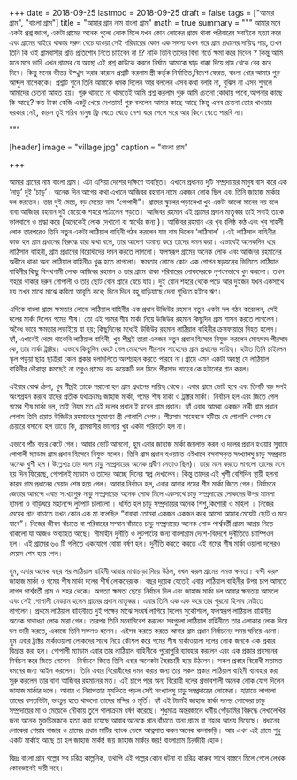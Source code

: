 +++
date = 2018-09-25
lastmod = 2018-09-25
draft = false
tags = ["আমার গ্রাম", "বাংলা গ্রাম"]
title = "আমার গ্রাম নাম বাংলা গ্রাম"
math = true
summary = """
আমার মনে একটা প্রশ্ন জাগে, একটা গ্রামের অনেক গুলো লোক মিলে যখন কোন লোকের গ্রামে থাকা পরিবারের সবাইকে হত্যা করে এবং গ্রামের বাইরে থাকার দরুন বেচে যাওয়া সেই পরিবারের কোন এক সদস্য যখন পরে গ্রাম প্রধানের দায়িত্ব পায়, তখন তিনি কি ওই গ্রামবাসীর প্রতি প্রতিশোধ নিতে চাইবেন না !? নাকি তিনি তাদের বিনা শর্তে ক্ষমা করে দিবেন ? 
কিন্তু আমি মনে মনে ভাবি এখন গ্রামের যে অবস্থা এই প্রশ্ন কাউকে করলে নির্ঘাত আমাকে ঘাড় ধাক্কা দিয়ে গ্রাম থেকে বের করে দিবে। কিন্তু মনের ভীতর উস্খুস করার কারনে প্রশ্নটি করলাম স্ত্রী কর্তৃক নির্যাতিত,বিদেশ ফেরত, বাংলা খোর আমার গুরু আব্দুল মালেককে। প্রশ্নটি শুনে তিনি আমাকে ধমক দিলেন আর বললেন এসব কথা বলবি না, বুঝিস না এসব শুনলে আমাদের চেতনা আহত হয়। গুরু থামতে না থামতেই আমি প্রশ্ন করলাম গুরু আমি চেতনা কোথায় পাবো,আপনার কাছে কি আছে? কত টাকা কেজি একটু খেয়ে দেখতাম! গুরু বললেন আমার কাছে আছে কিন্তু এসব চেতনা তোর খাওয়ার দরকার নেই, কারন তুই গরিব মানুষ ফ্রি খেতে খেতে নেশা ধরে গেলে পরে আর কিনে খেতে পারবি না।
 
"""

[header]
image = "village.jpg"
caption = "বাংলা গ্রাম"

+++

আমার গ্রামের নাম বাংলা গ্রাম। এটা এশিয়া দেশের দক্ষিণে অবস্থিত। এখানে প্রধানত দুটি সম্প্রদায়ের মানুষ বাস করে এক ‘নাড়ু’ দুই ‘চাড়ু’। অনেক দিন আগের কথা এখানে আজিবর রহমান নামে একজন লোক ছিল এবং তিনি জাহাজ মার্কার দল করতেন। তার দুই মেয়ে, বড় মেয়ের নাম “গোপালী”। গ্রামের স্কুলের পড়ালেখা খুব একটা ভালো মানের নয় বলে বাবা আজিবর রহমান দুই মেয়েকে শহরে পাঠালেন পড়তে। আজিবর রহমান এই গ্রামের প্রধান মাতুব্বর তাই সবাই তাকে ভালবাসে ও শ্রদ্ধা করে (অনেকেই লোক দেখানো বা স্বার্থের জন্য )। আজিবর রহমান এর খুব বলিষ্ঠ কণ্ঠ  এবং খুব সাহসী লোক তারপরেও তিনি নতুন একটা লাঠিয়াল বাহিনী গঠন করলেন যার নাম দিলেন ‘লাঠিসাল’ ।এই লাঠিসাল বাহিনীর কাজ হল গ্রাম প্রধানের বিরুদ্ধে যারা কথা বলে, তার আদেশ অমান্য করে তাদের দমন করা। এভাবেই অনেকদিন ধরে লাঠিসাল বাহিনী, গ্রাম প্রধানের বিরোধীদের দমন করতে লাগলো। ফলস্বরূপ গ্রামের অনেক লোক এবং আজিবর রহমানের অধীনে থাকা অন্য লাঠিয়াল বাহিনীও খুব্ধ হতে লাগলো। ক্ষমতার লোভে কোন এক গোপন ষড়যন্ত্রের ভিত্তিতে লাঠিয়াল বাহিনীর কিছু বিপথগামী লোক আজিবর রহমান ও তার গ্রামে থাকা পরিবারের লোকদেরকে নৃশংসভাবে খুন করলো। তখন শহরে থাকার দরুন গোপালী ও তার ছোট বোন প্রানে বেচে যায়। দুই বোন শহরে থেকে পড়ে আর দুইজন যখন একসাথে হয় তখন মাঝে মাঝে কবিতা আবৃতি করে; দিনে দিনে বহু বাড়িয়াছে দেনা শুধিতে হইবে ঋণ।

এদিকে বাংলা গ্রামে ক্ষমতার লোভে লাঠিয়াল বাহিনীর এক প্রধান উজিউর রহমান নতুন একটা দল গঠন করেলেন, সেই দলের মার্কা দিলেন গমের শীষ। তো এই গমের শীষ মার্কা নিয়ে উজিউর রহমান কিছুদিন গ্রাম শাসন করতে লাগলেন। অবৈধ ভাবে ক্ষমতার লড়াইয়ে যা হয়; কিছুদিনের মধ্যেই উজিউর রহমান লাঠিয়াল বাহিনীর ক্রসফায়ারে নিহত হলেন। হ্যাঁ, এখানেই থেমে থাকেনি লাঠিয়াল বাহিনী, খুব শীঘ্রই তারা একজন নতুন প্রধান হিসেবে নিযুক্ত করলেন মোহম্মদ পীরসাদ কে, তার মার্কা ট্রাক্টর। এভাবে কিছুদিন কেটে গেল মোহম্মদ পীরসাদ সাহেবের গ্রাম প্রধানের দায়িত্ব। হটাত তিনি চাইলেন স্কুল পড়ুয়া ছাত্র ছাত্রীরা কোন প্রকার দলাদলিতে অংশগ্রহন করতে পারবে না।গ্রামে এমন একটা অবস্থা যে লাঠিয়াল বাহিনীর দৌরাত্ন্য কমছেই না তবুও গ্রামের বড় কয়েকটি দল মিলে পীরসাদ সাহেব কে হটানোর প্লান করল।

এইবার বোঝ ঠেলা, খুব শীঘ্রই তাকে সরানো হল গ্রাম প্রধানের দায়িত্ব থেকে। এবার গ্রামে ভোট হবে এবং তিনটি বড় দলই অংশগ্রহন করবে যাদের প্রতীক যথাক্রমেঃ জাহাজ মার্কা, গমের শীষ মার্কা ও ট্রাক্টর মার্কা। নির্বাচন হল এবং জিতে গেল গমের শীষ মার্কা দল, তাই নিয়ম মত এই দলের প্রধান ই হবেন গ্রাম প্রধান। হ্যাঁ এবার আমরা একজন নারী গ্রাম প্রধান পেলাম তিনি প্রয়াত উজিউর রহমানের সুযোগ্যা স্ত্রী গোলাপি বেগম। পীরসাদ সাহেবকে হটিয়ে যে গোলাপি বেগম কে চেয়ারে বসানো হল তাতে কি, গ্রামবাসীর ভাগ্যের খুব একটা পরিবর্তন হল না। 

এভাবে পাঁচ বছর কেটে গেল। আবার ভোট আসলো, হুম এবার জাহাজ মার্কা জয়লাভ করল ও দলের প্রধান হওয়ার সুবাদে গোপালী ম্যাডাম গ্রাম প্রধান হিসেবে নিযুক্ত হলেন। তিনি গ্রাম প্রধান হওয়াতে এইখানে বসবাসকৃত সংখ্যালঘু চাড়ু সম্প্রদায় অনেক খুশী হল ( উল্লেখ্যঃ তার দলে চাড়ু সম্প্রদায়ের অনেক প্রবীণ নেতাও ছিল)। তারা মনে করতে লাগলো তাদের মনে হয় দিন ফিরেছে, গোপালই ম্যডাম ও তাদের আচ্ছে দিনের স্বপ্ন দেখালেন। কিন্তু তাদের এই খুশী বেশিদিন স্থায়ী হলনা কারন গ্রাম প্রধানের মেয়াদ শেষ হয়ে গেল। আবার নির্বাচন হল, এবার আবার গমের শীষ মার্কা জিতে গেল। নির্বাচনে জেতার আনন্দে এবার সংখ্যাগুরু নাড়ু সম্প্রদায়ের অনেক লোক মিলে একসাথে চাড়ু সম্প্রদায়ের লোকদের উপর মামলা হামলা ও বাড়িঘরে মহানন্দে লুটপাট চালালো । ধর্ষিত হল চাড়ু সম্প্রদায়ের অনেক শিশু,কিশোরী ও মহিলা । নিজের মেয়ের প্রান বাচাতে তখন কোন এক মা বলেছিল “বাবারা তোমরা একজন একজন করে আসো আমার মেয়েটা ছোট ও মরে যাবে”। নিজের জীবন বাঁচাতে বা পরিবারের সম্মান বাঁচাতে চাড়ু সম্প্রদায়ের অনেক লোক পার্শ্ববর্তী গ্রামে আশ্রয় নিতে থাকলো যা আজও অব্যাহত আছে। সীমাহীন দুর্নীতি ও লুটপাটের জন্য বাংলাগ্রাম দেশে-বিদেশে দুর্নীতিতে চ্যাম্পিওন হল। এই গ্রামের ৬৩ টি গলিতে একযোগে বোমা বর্ষণ হল। দুর্নীতি করতে করতে এই গমের শীষ মার্কা ওয়ালা দলেরও মেয়াদ শেষ হয়ে গেল। 

হুম, এবার অনেক বছর পর লাঠিয়াল বাহিনী আবার মাথাচাড়া দিয়ে উঠল, দখল করল গ্রামের সমস্ত ক্ষমতা। বন্দী করল জাহাজ মার্কা ও গমের শীষ মার্কা দলের শীর্ষ লোকদেরকে। বছর দুয়েক যেতেই এবার লাঠিয়াল বাহিনীর উপর চাপ আসতে লাগল পার্শ্ববর্তী গ্রাম ও শহর থেকে। অগত্যা ক্ষমতা ছেড়ে নির্বাচন দিল এবং জাহাজ মার্কা দল আবার ক্ষমতায় আসলো এবং সেই গোপালী মেড্যাম হলেন গ্রামের প্রধান মাতুব্বর। এবার তিনি এক এক করে তার পুরনো হিসাব মেটাতে লাগলেন। প্রথমে লাঠিয়াল বাহিনীতে দুই পক্ষের মাঝে সংঘর্ষ লাগিয়ে দিলেন সুকৌশলে, ফলস্বরূপ লাঠিয়াল বাহিনীর অনেক মাথাধরা লোক মারা গেল। তারপর তিনি মনোনিবেশ করলেন সবগুলো লাঠিয়াল বাহিনীতে তার এলাকার লোক দিয়ে দল ভারী করতে, একাজে তিনি সফলও হলেন। এইসব করতে করতে আবার গ্রাম প্রধান নির্বাচনের সময় ঘনিয়ে এলো। হুম এবার ট্রাক্টর মার্কাওয়ালা লোকদের সাথে নিয়ে কৌশল করে গমের শীষ মার্কাওয়ালা দলের লোক জনকে এক প্রকার বিভ্রান্ত করা হল। গোপালী ম্যাডাম এবার তার লাঠিয়াল বাহিনীকে পুরোপুরি ব্যাবহার করলেন এবং এক প্রকার প্রহসনের নির্বাচন করে জিতে গেলেন। নির্বাচনে জিতে তিনি এবার অনেকটা স্বৈরাচারী হয়ে উঠলেন। সকল প্রকার বিরোধী মতামত দমনের জন্য আইন করলেন। তিনি এবার বিরোধীদের দমন করার জন্য তার সকল প্রকার লাঠিয়াল বাহিনী ব্যাবহার করা সুরু করলেন তার বাবা আজিবর রহমানের মত। এই চাপে পরে অন্য বিরোধী দলের প্রভাবশালী অনেক লোক যোগ দিলেন জাহাজ মার্কার দলে। আবার ও নিরাপত্তার হুমকিতে পড়ল সেই সংখ্যালঘু চাড়ু সম্প্রদায়ের লোকেরা। হারাতে লাগলো তাদের বসতভিটা, ভাংচুর হতে থাকলো তাদের মন্দির ও মূর্তি। হ্যাঁ এই টার্মেই জাহাজ মার্কা দলের লোকেরা চাড়ু সম্প্রদায়ের মা ও মেয়েকে নৌকায় তুলে পালাক্রমে ধর্ষণ করেছে। শুধুমাত্র অন্তরজালে ধর্মীয় গোঁড়ামির বিরুদ্ধে লেখালেখির জন্য অনেক মুক্তচিন্তককে হত্যা করা হয়েছে আবার অনেকে প্রান বাঁচাতে অন্য গ্রামে বা শহরে আশ্রয় নিয়েছে। প্রধানের লোকেরা শেয়ার বাজার ও গ্রামের প্রধান মাটির ব্যাংক ভেঙ্গে আত্নসাত করল অনেক কানাকড়ি। আর এখন এই গ্রামে শুধু একটি মার্কাই আছে তা হল জাহাজ মার্কা! জয় জাহাজ মার্কার জয়! বাংলাগ্রাম চিরজীবী হোক।

বিদ্রঃ বাংলা গ্রাম গল্পের সব চরিত্র কাল্পনিক, তথাপি এই গল্পের কোন ঘটনা বা চরিত্র কারুর সাথে বাস্তবে মিলে গেলে লেখক কোনভাবেই দায়ী নহে।
